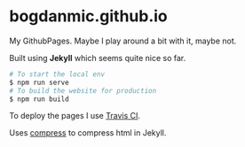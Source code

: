 # bogdanmic.github.io
My GithubPages. Maybe I play around a bit with it, maybe not.

Built using **Jekyll** which seems quite nice so far.

```bash
# To start the local env
$ npm run serve
# To build the website for production
$ npm run build
```

To deploy the pages I use [Travis CI](https://travis-ci.com).

Uses [compress](http://jch.penibelst.de/) to compress html in Jekyll.